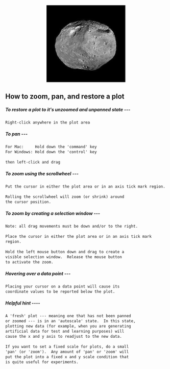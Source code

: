 

<center><img src="Vesta.jpg"></center>

## How to zoom, pan, and restore a plot

##### To restore a plot to it's unzoomed and unpanned state ---

    Right-click anywhere in the plot area
    
##### To pan ---

    For Mac:     Hold down the 'command' key
    For Windows: Hold down the 'control' key
    
    then left-click and drag

##### To zoom using the scrollwheel ---

    Put the cursor in either the plot area or in an axis tick mark region.
    
    Rolling the scrollwheel will zoom (or shrink) around
    the cursor position.
    
##### To zoom by creating a selection window ---

    Note: all drag movements must be down and/or to the right.
    
    Place the cursor in either the plot area or in an axis tick mark region.
    
    Hold the left mouse button down and drag to create a
    visible selection window.  Release the mouse button
    to activate the zoom.
    
##### Hovering over a data point ---

    Placing your cursor on a data point will cause its
    coordinate values to be reported below the plot.
    
##### Helpful hint ----

    A 'fresh' plot --- meaning one that has not been panned
    or zoomed --- is in an 'autoscale' state.  In this state,
    plotting new data (for example, when you are generating
    artificial data for test and learning purposes) will
    cause the x and y axis to readjust to the new data.
    
    If you want to set a fixed scale for plots, do a small
    'pan' (or 'zoom').  Any amount of 'pan' or 'zoom' will 
    put the plot into a fixed x and y scale condition that
    is quite useful for experiments.